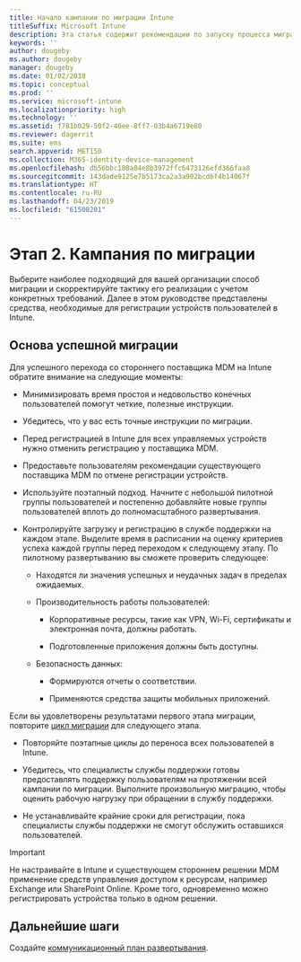 ```yaml
---
title: Начало кампании по миграции Intune
titleSuffix: Microsoft Intune
description: Эта статья содержит рекомендации по запуску процесса миграции в Microsoft Intune.
keywords: ''
author: dougeby
ms.author: dougeby
manager: dougeby
ms.date: 01/02/2018
ms.topic: conceptual
ms.prod: ''
ms.service: microsoft-intune
ms.localizationpriority: high
ms.technology: ''
ms.assetid: f781b029-50f2-46ee-8ff7-03b4a6719e80
ms.reviewer: dagerrit
ms.suite: ems
search.appverid: MET150
ms.collection: M365-identity-device-management
ms.openlocfilehash: db56bbc180a84e8b3972ffc6473126efd366faa8
ms.sourcegitcommit: 143dade9125e7b5173ca2a3a902bcd6f4b14067f
ms.translationtype: HT
ms.contentlocale: ru-RU
ms.lasthandoff: 04/23/2019
ms.locfileid: "61508201"
---
```

# <a name="phase-2-migration-campaign"></a>Этап 2. Кампания по миграции

Выберите наиболее подходящий для вашей организации способ миграции и скорректируйте тактику его реализации с учетом конкретных требований. Далее в этом руководстве представлены средства, необходимые для регистрации устройств пользователей в Intune.

## <a name="keys-to-a-successful-migration"></a>Основа успешной миграции

Для успешного перехода со стороннего поставщика MDM на Intune обратите внимание на следующие моменты:

-   Минимизировать время простоя и недовольство конечных пользователей помогут четкие, полезные инструкции.

-   Убедитесь, что у вас есть точные инструкции по миграции.

-   Перед регистрацией в Intune для всех управляемых устройств нужно отменить регистрацию у поставщика MDM.

-   Предоставьте пользователям рекомендации существующего поставщика MDM по отмене регистрации устройств.

-   Используйте поэтапный подход. Начните с небольшой пилотной группы пользователей и постепенно добавляйте новые группы пользователей вплоть до полномасштабного развертывания.

-   Контролируйте загрузку и регистрацию в службе поддержки на каждом этапе. Выделите время в расписании на оценку критериев успеха каждой группы перед переходом к следующему этапу. По пилотному развертыванию вы сможете проверить следующее:

    -   Находятся ли значения успешных и неудачных задач в пределах ожидаемых.

    -   Производительность работы пользователей:

        -   Корпоративные ресурсы, такие как VPN, Wi-Fi, сертификаты и электронная почта, должны работать.

        -   Подготовленные приложения должны быть доступны.

    -   Безопасность данных:

        -   Формируются отчеты о соответствии.

        -   Применяются средства защиты мобильных приложений.

Если вы удовлетворены результатами первого этапа миграции, повторите [цикл миграции](migration-guide-cycle.md) для следующего этапа.

-   Повторяйте поэтапные циклы до переноса всех пользователей в Intune.

-   Убедитесь, что специалисты службы поддержки готовы предоставлять поддержку пользователям на протяжении всей кампании по миграции. Выполните произвольную миграцию, чтобы оценить рабочую нагрузку при обращении в службу поддержки.

-   Не устанавливайте крайние сроки для регистрации, пока специалисты службы поддержки не смогут обслужить оставшихся пользователей.

> [!IMPORTANT]
> Не настраивайте в Intune и существующем стороннем решении MDM применение средств управления доступом к ресурсам, например Exchange или SharePoint Online. Кроме того, одновременно можно регистрировать устройства только в одном решении.

## <a name="next-steps"></a>Дальнейшие шаги

Создайте [коммуникационный план развертывания](migration-guide-communication-plan.md).
